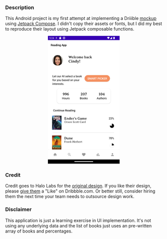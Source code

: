 
### Description

This Android project is my first attempt at implementing a Driiible [mockup](https://dribbble.com/shots/18526342-Mobile-App-iOS-Android-UI) using [Jetpack Compose](https://developer.android.com/jetpack/compose). I didn't copy their assets or fonts, but I did my best to reproduce their layout using Jetpack composable functions.

<p align="center">
<img src="https://github.com/spike/spike/blob/main/reading_app_screenshot_v1.png" width="230"  title="Reading App"/>
</p>

### Credit

Credit goes to Halo Labs for the [original design](https://dribbble.com/shots/18526342-Mobile-App-iOS-Android-UI). If you like their design, please [give them](https://dribbble.com/shots/18526342-Mobile-App-iOS-Android-UI) a "Like" on Dribbble.com. Or better still, consider hiring them the next time your team needs to outsource design work. 

### Disclaimer
This application is just a learning exercise in UI implementation. It's not using any underlying data and the list of books just uses an pre-written array of books and percentages.

